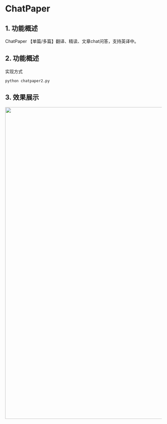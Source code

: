 # ChatPaper
## 1. 功能概述
ChatPaper 【单篇/多篇】翻译、精读、文章chat问答，支持英译中。
## 2. 功能概述
实现方式
```
python chatpaper2.py
```
## 3. 效果展示
<div align="center">
    <img src="https://github.com/PaddlePaddle/PaddleNLP/assets/137043369/fcce60b8-993c-45f8-8892-19cd8bd9b906" width="1000px">
</div>
